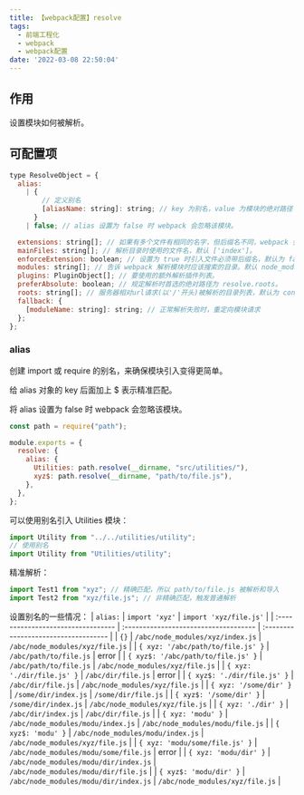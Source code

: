 ```yaml
---
title: 【webpack配置】resolve
tags:
  - 前端工程化
  - webpack
  - webpack配置
date: '2022-03-08 22:50:04'
---
```


## 作用

设置模块如何被解析。

## 可配置项

```js
type ResolveObject = {
  alias:
    | {
        // 定义别名
        [aliasName: string]: string; // key 为别名，value 为模块的绝对路径
      }
    | false; // alias 设置为 false 时 webpack 会忽略该模块。

  extensions: string[]; // 如果有多个文件有相同的名字，但后缀名不同，webpack 会解析列在数组首位的后缀的文件 并跳过其余的后缀。默认['.js', '.json', '.wasm']，自定义时可以用 ... 访问默认拓展名，如： ['.ts', '...']。
  mainFiles: string[]; // 解析目录时使用的文件名，默认 ['index']。
  enforceExtension: boolean; // 设置为 true 时引入文件必须带后缀名，默认为 false
  modules: string[]; // 告诉 webpack 解析模块时应该搜索的目录。默认 node_modules，使用绝对路径，将只在给定目录中搜索。
  plugins: PluginObject[]; // 要使用的额外解析插件列表。
  preferAbsolute: boolean; // 规定解析时首选的绝对路径为 resolve.roots。
  roots: string[]; // 服务器相对url请求(以'/'开头)被解析的目录列表，默认为 context 配置选项。在非windows系统上，这些请求首先被解析为绝对路径。
  fallback: {
    [moduleName: string]: string; // 正常解析失败时，重定向模块请求
  };
};
```

### alias

创建 import 或 require 的别名，来确保模块引入变得更简单。

给 alias 对象的 key 后面加上 $ 表示精准匹配。

将 alias 设置为 false 时 webpack 会忽略该模块。

```js
const path = require("path");

module.exports = {
  resolve: {
    alias: {
      Utilities: path.resolve(__dirname, "src/utilities/"),
      xyz$: path.resolve(__dirname, "path/to/file.js"),
    },
  },
};
```

可以使用别名引入 Utilities 模块：

```js
import Utility from "../../utilities/utility";
// 使用别名
import Utility from "Utilities/utility";
```

精准解析：

```js
import Test1 from "xyz"; // 精确匹配，所以 path/to/file.js 被解析和导入
import Test2 from "xyz/file.js"; // 非精确匹配，触发普通解析
```

设置别名的一些情况：
| `alias:` | `import 'xyz'` | `import 'xyz/file.js'` |
| :--------------------------------- | :------------------------------------ | :----------------------------------- |
| `{}` | `/abc/node_modules/xyz/index.js` | `/abc/node_modules/xyz/file.js` |
| `{ xyz: '/abc/path/to/file.js' }` | `/abc/path/to/file.js` | error |
| `{ xyz$: '/abc/path/to/file.js' }` | `/abc/path/to/file.js` | `/abc/node_modules/xyz/file.js` |
| `{ xyz: './dir/file.js' }` | `/abc/dir/file.js` | error |
| `{ xyz$: './dir/file.js' }` | `/abc/dir/file.js` | `/abc/node_modules/xyz/file.js` |
| `{ xyz: '/some/dir' }` | `/some/dir/index.js` | `/some/dir/file.js` |
| `{ xyz$: '/some/dir' }` | `/some/dir/index.js` | `/abc/node_modules/xyz/file.js` |
| `{ xyz: './dir' }` | `/abc/dir/index.js` | `/abc/dir/file.js` |
| `{ xyz: 'modu' }` | `/abc/node_modules/modu/index.js` | `/abc/node_modules/modu/file.js` |
| `{ xyz$: 'modu' }` | `/abc/node_modules/modu/index.js` | `/abc/node_modules/xyz/file.js` |
| `{ xyz: 'modu/some/file.js' }` | `/abc/node_modules/modu/some/file.js` | error |
| `{ xyz: 'modu/dir' }` | `/abc/node_modules/modu/dir/index.js` | `/abc/node_modules/modu/dir/file.js` |
| `{ xyz$: 'modu/dir' }` | `/abc/node_modules/modu/dir/index.js` | `/abc/node_modules/xyz/file.js` |
